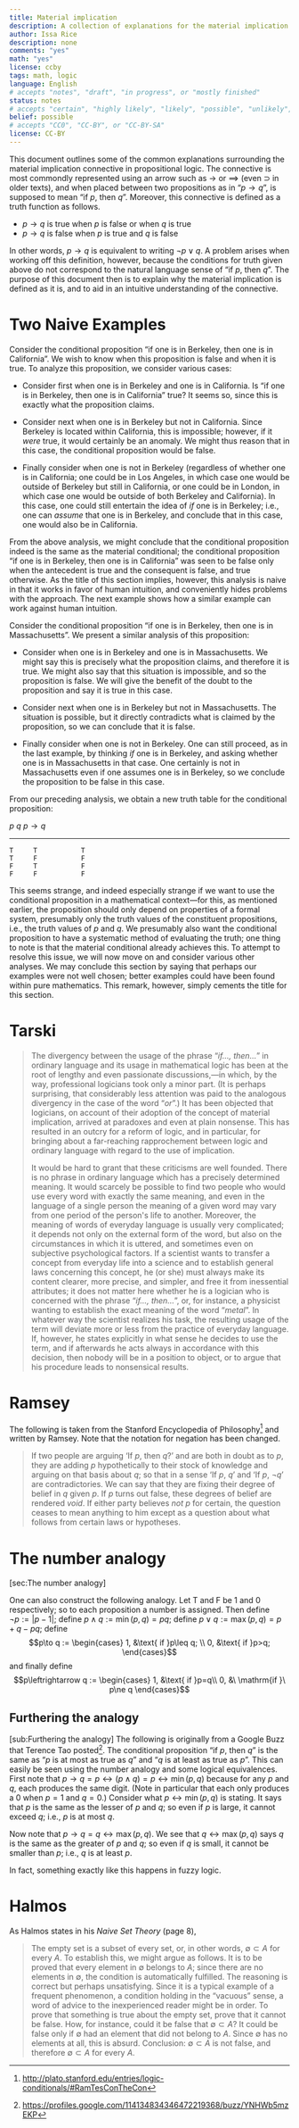 ```yaml
---
title: Material implication
description: A collection of explanations for the material implication
author: Issa Rice
description: none
comments: "yes"
math: "yes"
license: ccby
tags: math, logic
language: English
# accepts "notes", "draft", "in progress", or "mostly finished"
status: notes
# accepts "certain", "highly likely", "likely", "possible", "unlikely", "highly unlikely", "remote", "impossible", "log", "emotional", or "fiction"
belief: possible
# accepts "CC0", "CC-BY", or "CC-BY-SA"
license: CC-BY
---
```


This document outlines some of the common explanations surrounding the
material implication connective in propositional logic.  The connective
is most commondly represented using an arrow such as $\to$ or
$\implies$ (even $\supset$ in older texts), and when placed
between two propositions as in “$p \to q$”, is supposed to mean “if $p$, then $q$”. Moreover, this connective is defined as a truth function as follows.

- $p \to q$ is true when $p$ is false or when $q$ is true
- $p \to q$ is false when $p$ is true and $q$ is false

In other words, $p\to q$ is equivalent to writing $\neg p \vee q$.
A problem arises when working off this definition, however, because the
conditions for truth given above do not correspond to the natural
language sense of “if $p$, then $q$”. The purpose of this
document then is to explain why the material implication is defined as
it is, and to aid in an intuitive understanding of the connective.


Two Naive Examples
==================

Consider the conditional proposition “if one is in Berkeley, then one is
in California”. We wish to know when this proposition is false and when
it is true. To analyze this proposition, we consider various cases:

-   Consider first when one is in Berkeley and one is in California. Is
    “if one is in Berkeley, then one is in California” true? It seems
    so, since this is exactly what the proposition claims.

-   Consider next when one is in Berkeley but not in California. Since
    Berkeley is located within California, this is impossible; however,
    if it *were* true, it would certainly be an anomaly. We might thus
    reason that in this case, the conditional proposition would be
    false.

-   Finally consider when one is not in Berkeley (regardless of whether
    one is in California; one could be in Los Angeles, in which case one
    would be outside of Berkeley but still in California, or one could
    be in London, in which case one would be outside of both Berkeley
    and California). In this case, one could still entertain the idea of
    *if* one is in Berkeley; i.e., one can *assume* that one is in
    Berkeley, and conclude that in this case, one would also be in
    California.

From the above analysis, we might conclude that the conditional
proposition indeed is the same as the material conditional; the
conditional proposition “if one is in Berkeley, then one is in
California” was seen to be false only when the antecedent is true and
the consequent is false, and true otherwise. As the title of this
section implies, however, this analysis is naive in that it works in
favor of human intuition, and conveniently hides problems with the
approach. The next example shows how a similar example can work against
human intuition.

Consider the conditional proposition “if one is in Berkeley, then one is
in Massachusetts”. We present a similar analysis of this proposition:

-   Consider when one is in Berkeley and one is in Massachusetts. We
    might say this is precisely what the proposition claims, and
    therefore it is true. We might also say that this situation is
    impossible, and so the proposition is false. We will give the
    benefit of the doubt to the proposition and say it is true in this
    case.

-   Consider next when one is in Berkeley but not in Massachusetts. The
    situation is possible, but it directly contradicts what is claimed
    by the proposition, so we can conclude that it is false.

-   Finally consider when one is not in Berkeley. One can still proceed,
    as in the last example, by thinking *if* one is in Berkeley, and
    asking whether one is in Massachusetts in that case. One certainly
    is not in Massachusetts even if one assumes one is in Berkeley, so
    we conclude the proposition to be false in this case.

From our preceding analysis, we obtain a new truth table for the
conditional proposition:

   $p$   $q$   $p\rightarrow q$
  ----- ----- ------------------
    T     T           T
    T     F           F
    F     T           F
    F     F           F

This seems strange, and indeed especially strange if we want to use the
conditional proposition in a mathematical context—for this, as mentioned
earlier, the proposition should only depend on properties of a formal
system, presumably only the truth values of the constituent
propositions, i.e., the truth values of $p$ and $q$. We presumably also
want the conditional proposition to have a systematic method of
evaluating the truth; one thing to note is that the material conditional
already achieves this. To attempt to resolve this issue, we will now
move on and consider various other analyses. We may conclude this
section by saying that perhaps our examples were not well chosen; better
examples could have been found within pure mathematics. This remark,
however, simply cements the title for this section.



# Tarski

> The divergency between the usage of the phrase “*if…, then…*” in
> ordinary language and its usage in mathematical logic has been at the
> root of lengthy and even passionate discussions,—in which, by the way,
> professional logicians took only a minor part. (It is perhaps
> surprising, that considerably less attention was paid to the analogous
> divergency in the case of the word “*or*”.) It has been objected that
> logicians, on account of their adoption of the concept of material
> implication, arrived at paradoxes and even at plain nonsense. This has
> resulted in an outcry for a reform of logic, and in particular, for
> bringing about a far-reaching rapprochement between logic and ordinary
> language with regard to the use of implication.
> 
> It would be hard to grant that these criticisms are well founded.
> There is no phrase in ordinary language which has a precisely determined
> meaning. It would scarcely be possible to find two people who would use
> every word with exactly the same meaning, and even in the language of a
> single person the meaning of a given word may vary from one period of
> the person's life to another. Moreover, the meaning of words of everyday
> language is usually very complicated; it depends not only on the
> external form of the word, but also on the circumstances in which it is
> uttered, and sometimes even on subjective psychological factors. If a
> scientist wants to transfer a concept from everyday life into a science
> and to establish general laws concerning this concept, he (or she) must
> always make its content clearer, more precise, and simpler, and free it
> from inessential attributes; it does not matter here whether he is a
> logician who is concerned with the phrase “*if…, then…*”, or, for
> instance, a physicist wanting to establish the exact meaning of the word
> “*metal*”. In whatever way the scientist realizes his task, the resulting
> usage of the term will deviate more or less from the practice of
> everyday language. If, however, he states explicitly in what sense he
> decides to use the term, and if afterwards he acts always in accordance
> with this decision, then nobody will be in a position to object, or to
> argue that his procedure leads to nonsensical results.

# Ramsey


The following is taken from the Stanford Encyclopedia of Philosophy[^1]
and written by Ramsey. Note that the notation for negation has been
changed.

> If two people are arguing ‘If $p$, then $q$?’ and are both in doubt as
> to $p$, they are adding $p$ hypothetically to their stock of knowledge
> and arguing on that basis about $q$; so that in a sense ‘If $p$, $q$’
> and ‘If $p$, $\neg q$’ are contradictories. We can say that they are
> fixing their degree of belief in $q$ given $p$. If $p$ turns out
> false, these degrees of belief are rendered *void*. If either party
> believes *not* $p$ for certain, the question ceases to mean anything
> to him except as a question about what follows from certain laws or
> hypotheses.

[^1]: <http://plato.stanford.edu/entries/logic-conditionals/#RamTesConTheCon>


The number analogy
==================

[sec:The number analogy]

One can also construct the following analogy. Let T and F be $1$ and $0$
respectively; so to each proposition a number is assigned. Then define
$\neg p := |p-1|$; define $p\wedge q := \min(p,q) = pq$; define
$p\vee q := \max(p,q) = p+q-pq$; define $$p\to q :=
\begin{cases}
    1, &\text{ if }p\leq q; \\
    0, &\text{ if }p>q;
\end{cases}$$ and finally define $$p\leftrightarrow q :=
\begin{cases}
    1, &\text{ if }p=q\\
    0, &\ \mathrm{if }\ p\ne q
\end{cases}$$

Furthering the analogy
----------------------

[sub:Furthering the analogy] The following is originally from a Google
Buzz that Terence Tao posted[^2]. The conditional proposition “if $p$,
then $q$” is the same as “$p$ is at most as true as $q$” and “$q$ is at
least as true as $p$”. This can easily be seen using the number analogy
and some logical equivalences. First note that
$p\to q = p\leftrightarrow (p\wedge q) = p\leftrightarrow\min(p,q)$
because for any $p$ and $q$, each produces the same digit. (Note in
particular that each only produces a $0$ when $p=1$ and $q=0$.) Consider
what $p\leftrightarrow\min(p,q)$ is stating. It says that $p$ is the
same as the lesser of $p$ and $q$; so even if $p$ is large, it cannot
exceed $q$; i.e., $p$ is at most $q$.

Now note that $p\to q = q \leftrightarrow \max(p,q)$. We see that
$q\leftrightarrow \max(p,q)$ says $q$ is the same as the greater of $p$
and $q$; so even if $q$ is small, it cannot be smaller than $p$; i.e.,
$q$ is at least $p$.

In fact, something exactly like this happens in fuzzy logic.

[^2]: <https://profiles.google.com/114134834346472219368/buzz/YNHWb5mzEKP>

# Halmos


As Halmos states in his *Naive Set Theory* (page 8),

> The empty set is a subset of every set, or, in other words,
> $\emptyset\subset A$ for every $A$. To establish this, we might argue
> as follows. It is to be proved that every element in $\emptyset$
> belongs to $A$; since there are no elements in $\emptyset$, the
> condition is automatically fulfilled. The reasoning is correct but
> perhaps unsatisfying. Since it is a typical example of a frequent
> phenomenon, a condition holding in the “vacuous” sense, a word of
> advice to the inexperienced reader might be in order. To prove that
> something is true about the empty set, prove that it cannot be false.
> How, for instance, could it be false that $\emptyset\subset A$? It
> could be false only if $\emptyset$ had an element that did not belong
> to $A$. Since $\emptyset$ has no elements at all, this is absurd.
> Conclusion: $\emptyset\subset A$ is not false, and therefore
> $\emptyset\subset A$ for every $A$.

